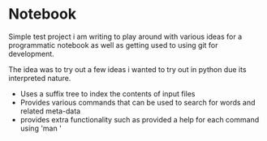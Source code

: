 Notebook
========

Simple test project i am writing to play around with various ideas for a programmatic notebook as well as getting used to using git for development.

The idea was to try out a few ideas i wanted to try out in python due its interpreted nature.

* Uses a suffix tree to index the contents of input files
* Provides various commands that can be used to search for words and related meta-data
* provides extra functionality such as provided a help for each command using 'man <command>'
